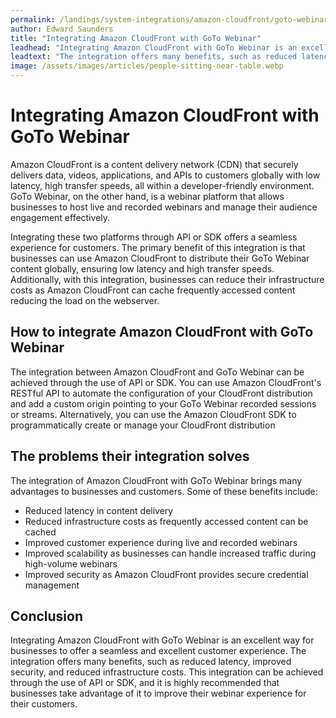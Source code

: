 ```yaml
---
permalink: /landings/system-integrations/amazon-cloudfront/goto-webinar
author: Edward Saunders
title: "Integrating Amazon CloudFront with GoTo Webinar"
leadhead: "Integrating Amazon CloudFront with GoTo Webinar is an excellent way for businesses to offer a seamless and excellent customer experience"
leadtext: "The integration offers many benefits, such as reduced latency, improved security, and reduced infrastructure costs. This integration can be achieved through the use of API or SDK, and it is highly recommended that businesses take advantage of it to improve their webinar experience for their customers."
image: /assets/images/articles/people-sitting-near-table.webp
---
```

<div class="arttext">    <h1>Integrating Amazon CloudFront with GoTo Webinar</h1>
    <p>Amazon CloudFront is a content delivery network (CDN) that securely delivers data, videos, applications, and APIs to customers globally with low latency, high transfer speeds, all within a developer-friendly environment. GoTo Webinar, on the other hand, is a webinar platform that allows businesses to host live and recorded webinars and manage their audience engagement effectively.</p>
    <p>Integrating these two platforms through API or SDK offers a seamless experience for customers. The primary benefit of this integration is that businesses can use Amazon CloudFront to distribute their GoTo Webinar content globally, ensuring low latency and high transfer speeds. Additionally, with this integration, businesses can reduce their infrastructure costs as Amazon CloudFront can cache frequently accessed content reducing the load on the webserver. </p>
    <h2>How to integrate Amazon CloudFront with GoTo Webinar</h2>
    <p>The integration between Amazon CloudFront and GoTo Webinar can be achieved through the use of API or SDK. You can use Amazon CloudFront's RESTful API to automate the configuration of your CloudFront distribution and add a custom origin pointing to your GoTo Webinar recorded sessions or streams. Alternatively, you can use the Amazon CloudFront SDK to programmatically create or manage your CloudFront distribution</p>
    <h2>The problems their integration solves</h2>
    <p>The integration of Amazon CloudFront with GoTo Webinar brings many advantages to businesses and customers. Some of these benefits include:</p>
    <ul>
      <li>Reduced latency in content delivery </li>
      <li>Reduced infrastructure costs as frequently accessed content can be cached</li>
      <li>Improved customer experience during live and recorded webinars</li>
      <li>Improved scalability as businesses can handle increased traffic during high-volume webinars</li>
      <li>Improved security as Amazon CloudFront provides secure credential management</li>
    </ul>
    <h2>Conclusion</h2>
    <p>Integrating Amazon CloudFront with GoTo Webinar is an excellent way for businesses to offer a seamless and excellent customer experience. The integration offers many benefits, such as reduced latency, improved security, and reduced infrastructure costs. This integration can be achieved through the use of API or SDK, and it is highly recommended that businesses take advantage of it to improve their webinar experience for their customers.</p>
</div>